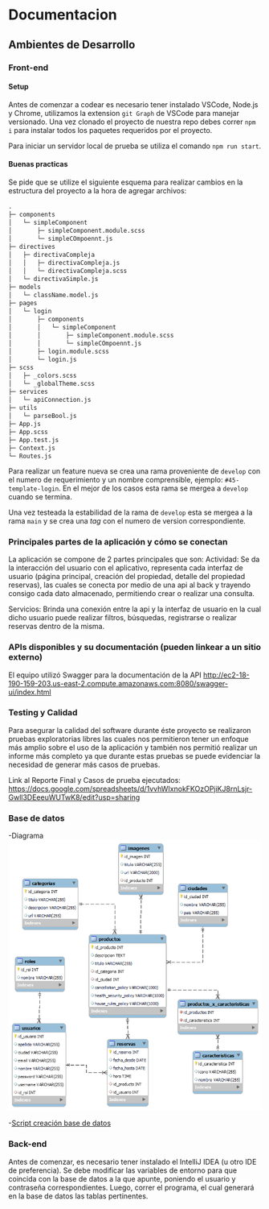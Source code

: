 # Documentacion

## Ambientes de Desarrollo

### Front-end

#### Setup

Antes de comenzar a codear es necesario tener instalado VSCode, Node.js y Chrome, utilizamos la extension `git Graph` de VSCode para manejar versionado. Una vez clonado el proyecto de nuestra repo debes correr `npm i` para instalar todos los paquetes requeridos por el proyecto.

Para iniciar un servidor local de prueba se utiliza el comando `npm run start`.

#### Buenas practicas

Se pide que se utilize el siguiente esquema para realizar cambios en la estructura del proyecto a la hora de agregar archivos:

```
.
├─ components
│   └─ simpleComponent
│       ├─ simpleComponent.module.scss
│       └─ simpleCOmpoennt.js
├─ directives
│   ├─ directivaCompleja
│   │   ├─ directivaCompleja.js
│   │   └─ directivaCompleja.scss
│   └─ directivaSimple.js
├─ models
│   └─ className.model.js
├─ pages
│   └─ login
│       ├─ components
│       │   └─ simpleComponent
│       │       ├─ simpleComponent.module.scss
│       │       └─ simpleCOmpoennt.js
│       ├─ login.module.scss
│       └─ login.js
├─ scss
│   ├─ _colors.scss
│   └─ _globalTheme.scss
├─ services
│   └─ apiConnection.js
├─ utils
│   └─ parseBool.js
├─ App.js
├─ App.scss
├─ App.test.js
├─ Context.js
└─ Routes.js
```

Para realizar un feature nueva se crea una rama proveniente de `develop` con el numero de requerimiento y un nombre comprensible, ejemplo: `#45-template-login`. En el mejor de los casos esta rama se mergea a `develop` cuando se termina.

Una vez testeada la estabilidad de la rama de `develop` esta se mergea a la rama `main` y se crea una _tag_ con el numero de version correspondiente.

### Principales partes de la aplicación y cómo se conectan

La aplicación se compone de 2 partes principales que son:
Actividad: Se da la interacción del usuario con el aplicativo, representa cada interfaz de usuario (página principal, creación del propiedad, detalle del propiedad reservas), las cuales se conecta por medio de una api al back y trayendo consigo cada dato almacenado, permitiendo crear o realizar una consulta.

Servicios: Brinda una conexión entre la api y la interfaz de usuario en la cual dicho usuario puede realizar filtros, búsquedas, registrarse o realizar reservas dentro de la misma.

### APIs disponibles y su documentación (pueden linkear a un sitio externo)

El equipo utilizó Swagger para la documentación de la API
http://ec2-18-190-159-203.us-east-2.compute.amazonaws.com:8080/swagger-ui/index.html

### Testing y Calidad

Para asegurar la calidad del software durante éste proyecto se realizaron pruebas exploratorias libres las cuales nos permitieron tener un enfoque más amplio sobre el uso de la aplicación y también nos permitió realizar un informe más completo ya que durante estas pruebas se puede evidenciar la necesidad de generar más casos de pruebas.

Link al Reporte Final y Casos de prueba ejecutados:
https://docs.google.com/spreadsheets/d/1vvhWIxnokFKOzOPjiKJ8rnLsjr-Gwll3DEeeuWUTwK8/edit?usp=sharing

### Base de datos

-Diagrama
![Alt text](DER%20DigitalBooking.png "Diagrama de base de datos Digital Booking")

-[Script creación base de datos](Script%20DB.txt)

### Back-end

Antes de comenzar, es necesario tener instalado el IntelliJ IDEA (u otro IDE de preferencia). Se debe modificar las variables de entorno para que coincida con la base de datos a la que apunte, poniendo el usuario y contraseña correspondientes. Luego, correr el programa, el cual generará en la base de datos las tablas pertinentes.
